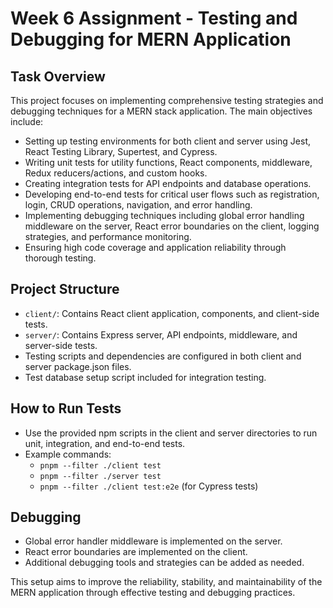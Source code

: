 # Week 6 Assignment - Testing and Debugging for MERN Application

## Task Overview

This project focuses on implementing comprehensive testing strategies and debugging techniques for a MERN stack application. The main objectives include:

- Setting up testing environments for both client and server using Jest, React Testing Library, Supertest, and Cypress.
- Writing unit tests for utility functions, React components, middleware, Redux reducers/actions, and custom hooks.
- Creating integration tests for API endpoints and database operations.
- Developing end-to-end tests for critical user flows such as registration, login, CRUD operations, navigation, and error handling.
- Implementing debugging techniques including global error handling middleware on the server, React error boundaries on the client, logging strategies, and performance monitoring.
- Ensuring high code coverage and application reliability through thorough testing.

## Project Structure

- `client/`: Contains React client application, components, and client-side tests.
- `server/`: Contains Express server, API endpoints, middleware, and server-side tests.
- Testing scripts and dependencies are configured in both client and server package.json files.
- Test database setup script included for integration testing.

## How to Run Tests

- Use the provided npm scripts in the client and server directories to run unit, integration, and end-to-end tests.
- Example commands:
  - `pnpm --filter ./client test`
  - `pnpm --filter ./server test`
  - `pnpm --filter ./client test:e2e` (for Cypress tests)

## Debugging

- Global error handler middleware is implemented on the server.
- React error boundaries are implemented on the client.
- Additional debugging tools and strategies can be added as needed.

This setup aims to improve the reliability, stability, and maintainability of the MERN application through effective testing and debugging practices.

